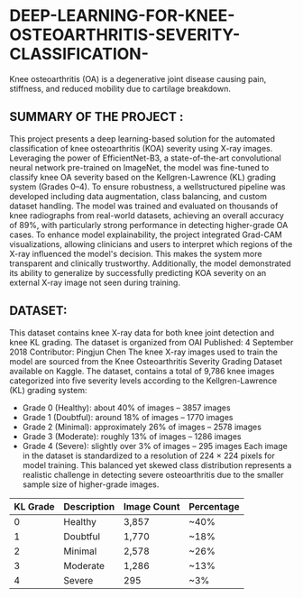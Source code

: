 # DEEP-LEARNING-FOR-KNEE-OSTEOARTHRITIS-SEVERITY-CLASSIFICATION-
Knee osteoarthritis (OA) is a degenerative joint disease causing pain, stiffness, and reduced mobility due to cartilage breakdown.

## SUMMARY OF THE PROJECT : 
This project presents a deep learning-based solution for the automated classification of knee osteoarthritis (KOA) severity using X-ray images. Leveraging the power of EfficientNet-B3, a state-of-the-art convolutional neural network pre-trained on ImageNet, the model was fine-tuned to classify knee OA severity based on the Kellgren-Lawrence (KL) grading system (Grades 0–4). To ensure robustness, a wellstructured pipeline was developed including data augmentation, class balancing, and custom dataset handling. The model was trained and evaluated on thousands of knee radiographs from real-world datasets, achieving an overall accuracy of 89%, with particularly strong performance in detecting higher-grade OA cases. To enhance model explainability, the project integrated Grad-CAM visualizations, allowing clinicians and users to interpret which regions of the X-ray influenced the model's decision. This makes the system more transparent and clinically trustworthy. Additionally, the model demonstrated its ability to generalize by successfully predicting KOA severity on an external X-ray image not seen during training.

## DATASET:
This dataset contains knee X-ray data for both knee joint detection and knee KL grading. The dataset is organized from OAI 
Published: 4 September 2018
Contributor: Pingjun Chen
The knee X-ray images used to train the model are sourced from the Knee Osteoarthritis Severity Grading Dataset available on Kaggle. The dataset, contains a total of 9,786 knee images categorized into five severity levels according to the Kellgren-Lawrence (KL) grading system:
- Grade 0 (Healthy): about 40% of images – 3857 images
- Grade 1 (Doubtful): around 18% of images – 1770 images
- Grade 2 (Minimal): approximately 26% of images – 2578 images
- Grade 3 (Moderate): roughly 13% of images – 1286 images
- Grade 4 (Severe): slightly over 3% of images – 295 images
Each image in the dataset is standardized to a resolution of  224 × 224 pixels for model training. This balanced yet skewed class distribution represents a realistic challenge in detecting severe osteoarthritis due to the smaller sample size of higher-grade images.

| KL Grade | Description | Image Count | Percentage |
| -------- | ----------- | ----------- | ---------- |
| 0        | Healthy     | 3,857       | \~40%      |
| 1        | Doubtful    | 1,770       | \~18%      |
| 2        | Minimal     | 2,578       | \~26%      |
| 3        | Moderate    | 1,286       | \~13%      |
| 4        | Severe      | 295         | \~3%       |
